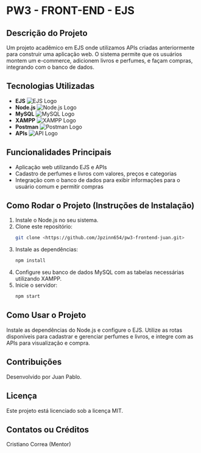 # PW3 - FRONT-END - EJS

## Descrição do Projeto
Um projeto acadêmico em EJS onde utilizamos APIs criadas anteriormente para construir uma aplicação web. O sistema permite que os usuários montem um e-commerce, adicionem livros e perfumes, e façam compras, integrando com o banco de dados.

## Tecnologias Utilizadas
- **EJS** ![EJS Logo](https://img.shields.io/badge/javascript-%23323330.svg?style=for-the-badge&logo=javascript&logoColor=%23F7DF1E)
- **Node.js** ![Node.js Logo](https://img.shields.io/badge/node.js-6DA55F?style=for-the-badge&logo=node.js&logoColor=white)
- **MySQL** ![MySQL Logo](https://img.shields.io/badge/mysql-4479A1.svg?style=for-the-badge&logo=mysql&logoColor=white)
- **XAMPP** ![XAMPP Logo](https://img.shields.io/badge/apache-%23D42029.svg?style=for-the-badge&logo=apache&logoColor=white)
- **Postman** ![Postman Logo](https://img.shields.io/badge/Postman-FF6C37?style=for-the-badge&logo=postman&logoColor=white)
- **APIs** ![API Logo](https://img.shields.io/badge/javascript-%23323330.svg?style=for-the-badge&logo=javascript&logoColor=%23F7DF1E)

## Funcionalidades Principais
- Aplicação web utilizando EJS e APIs
- Cadastro de perfumes e livros com valores, preços e categorias
- Integração com o banco de dados para exibir informações para o usuário comum e permitir compras

## Como Rodar o Projeto (Instruções de Instalação)
1. Instale o Node.js no seu sistema.
2. Clone este repositório:
   ```sh
   git clone <https://github.com/Jpzinn654/pw3-frontend-juan.git>
   ```
3. Instale as dependências:
   ```sh
   npm install
   ```
4. Configure seu banco de dados MySQL com as tabelas necessárias utilizando XAMPP.
5. Inicie o servidor:
   ```sh
   npm start
   ```

## Como Usar o Projeto
Instale as dependências do Node.js e configure o EJS. Utilize as rotas disponíveis para cadastrar e gerenciar perfumes e livros, e integre com as APIs para visualização e compra.

## Contribuições
Desenvolvido por Juan Pablo.

## Licença
Este projeto está licenciado sob a licença MIT.

## Contatos ou Créditos
Cristiano Correa (Mentor)
```
